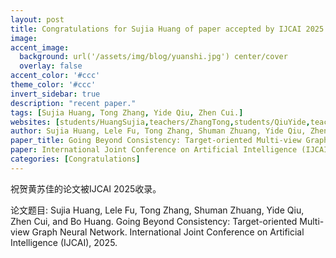 ```yaml
---
layout: post
title: Congratulations for Sujia Huang of paper accepted by IJCAI 2025!
image:
accent_image:
  background: url('/assets/img/blog/yuanshi.jpg') center/cover
  overlay: false
accent_color: '#ccc'
theme_color: '#ccc'
invert_sidebar: true
description: "recent paper."
tags: [Sujia Huang, Tong Zhang, Yide Qiu, Zhen Cui.]
websites: [students/HuangSujia,teachers/ZhangTong,students/QiuYide,teachers/CuiZhen]
author: Sujia Huang, Lele Fu, Tong Zhang, Shuman Zhuang, Yide Qiu, Zhen Cui, and Bo Huang.
paper_title: Going Beyond Consistency: Target-oriented Multi-view Graph Neural Network.
paper: International Joint Conference on Artificial Intelligence (IJCAI), 2025. 
categories: [Congratulations]
---
```


祝贺黄苏佳的论文被IJCAI 2025收录。

论文题目: Sujia Huang, Lele Fu, Tong Zhang, Shuman Zhuang, Yide Qiu, Zhen Cui, and Bo Huang. Going Beyond Consistency: Target-oriented Multi-view Graph Neural Network. International Joint Conference on Artificial Intelligence (IJCAI), 2025. 
